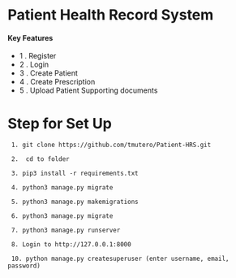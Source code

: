 # Patient Health Record System

#### Key Features
- 1 . Register
- 2 . Login
- 3 . Create Patient
- 4 . Create Prescription
- 5 . Upload Patient Supporting documents

# Step for Set Up


``` 
 1. git clone https://github.com/tmutero/Patient-HRS.git

 2.  cd to folder

 3. pip3 install -r requirements.txt

 4. python3 manage.py migrate

 5. python3 manage.py makemigrations

 6. python3 manage.py migrate

 7. python3 manage.py runserver

 8. Login to http://127.0.0.1:8000

 10. python manage.py createsuperuser (enter username, email, password)

```

